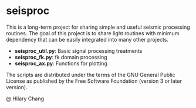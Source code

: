 # seisproc

This is a long-term project for sharing simple and useful seismic processing routines. The goal of this project is to share light routines with minimum dependency that can be easily integrated into many other projects.

- **seisproc_util.py**: Basic signal processing treatments
- **seisproc_fk.py**: fk domain processing
- **seisproc_ax.py**: Functions for plotting


The scripts are distributed under the terms of the GNU General Public License as 
published by the Free Software Foundation (version 3 or later version).

@ Hilary Chang


